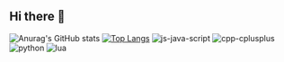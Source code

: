 ## Hi there 👋
![Anurag's GitHub stats](https://github-readme-stats.vercel.app/api?username=That1Perl&theme=cobalt&show_icons=true)
[![Top Langs](https://github-readme-stats.vercel.app/api/top-langs/?username=anuraghazra&layout=compact)](https://github.com/anuraghazra/github-readme-stats)
![js-java-script](https://github.com/user-attachments/assets/681d2efd-3a2d-4c53-a4ca-196b24d20827)
![cpp-cplusplus](https://github.com/user-attachments/assets/7f5f6b43-b2f2-4add-9860-37c4be29dae9)
![python](https://github.com/user-attachments/assets/42980b2c-cbbb-48da-a30f-01eb175f1093)
![lua](https://github.com/user-attachments/assets/b59a5cd9-b022-4f60-b7f8-8e8f31c5b070)


<!--
**That1Perl/That1Perl** is a ✨ _special_ ✨ repository because its `README.md` (this file) appears on your GitHub profile.

Here are some ideas to get you started:

- 🔭 I’m currently working on ...
- 🌱 I’m currently learning ...
- 👯 I’m looking to collaborate on ...
- 🤔 I’m looking for help with ...
- 💬 Ask me about ...
- 📫 How to reach me: ...
- 😄 Pronouns: ...
- ⚡ Fun fact: ...
-->
